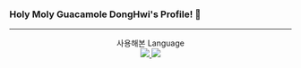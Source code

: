 ### Holy Moly Guacamole DongHwi's Profile! 🥑

<!--
**DongHwiCho/DongHwiCho** is a ✨ _special_ ✨ repository because its `README.md` (this file) appears on your GitHub profile.

Here are some ideas to get you started:

- 🔭 I’m currently working on ...
- 🌱 I’m currently learning ...
- 👯 I’m looking to collaborate on ...
- 🤔 I’m looking for help with ...
- 💬 Ask me about ...
- 📫 How to reach me: ...
- 😄 Pronouns: ...
- ⚡ Fun fact: ...
-->

<div align="center">
  <hr>사용해본 Language</hr><br>
  <a href="" target="_blank">
    <img src="https://img.shields.io/badge/Java-007396?style=flat-square&logo=Java&logoColor=white"/>
  </a>
  <a href="" target="_blank">
    <img src="https://img.shields.io/badge/HTML-E34F26?style=flat-square&logo=HTML5&logoColor=white"/>
  </a>
</div>

